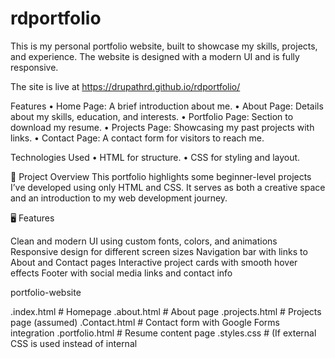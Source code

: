 # rdportfolio
This is my personal portfolio website, built to showcase my skills, projects, and experience. The website is designed with a modern UI and is fully responsive.

The site is live at  https://drupathrd.github.io/rdportfolio/

Features
• Home Page: A brief introduction about me.
• About Page: Details about my skills, education, and interests. 
• Portfolio Page: Section to download my resume. 
• Projects Page: Showcasing my past projects with links. 
• Contact Page: A contact form for visitors to reach me.

Technologies Used
• HTML for structure. 
• CSS for styling and layout.

📁 Project Overview This portfolio highlights some beginner-level projects I’ve developed using only HTML and CSS. It serves as both a creative space and an introduction to my web development journey.

🖥️ Features

Clean and modern UI using custom fonts, colors, and animations
Responsive design for different screen sizes
Navigation bar with links to About and Contact pages
Interactive project cards with smooth hover effects
Footer with social media links and contact info

portfolio-website

.index.html # Homepage
.about.html # About page
.projects.html # Projects page (assumed)
.Contact.html # Contact form with Google Forms integration
.portfolio.html # Resume content page
.styles.css # (If external CSS is used instead of internal <style>)

Pages Overview
Home.html
- The landing page introducing myself.Gives the viewers a good impression abpout the vebpage.Tried including attractive css techniques and transitions
-he header section (Navigation bar) contains Navigation links to Home, About, Projec sume, and Contact pages
- A footer session is also included for enhancing the look of the webpage.
- Social media links: Gmail, GitHub, Instagram.
  
about.html
- A brief summary about my background, passion, and experience.

projects.html
- A collection of my past and ongoing projects.
- Includes GitHub links, images, and embedded demos; Also a drive link where the detailed reports regarding the projects along with the videos regarding working of my project is present

contact.html
- A fully responsive contact form integrated with Google Forms.
- Displays a custom "Thank You" message after submission.(Used Java script for this)

 portfolio.html
- A clean and formatted digital resume.(A separate webpage dedicated to the resume alone).
- Includes sections like Skills, Education, Extra-Curriculars, Languages, Hobbies, and more.
- Ends with a button linking back to the Contact page.

📞Contact
Feel free to reach out through the contact form or connect on:
- Gmail: [drupathrd@gmail.com](mailto:drupathrd@gmail.com)
- Instagram: [@drupath_r_d](https://www.instagram.com/drupath_r_d/)
-GitHub: [My GitHub Dashboard](https://github.com/dashboard)

🪪License 
This project is for personal/educational use. You may reuse it with credit. © 2025 Drupathrd.
